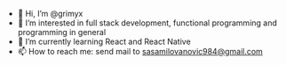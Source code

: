 - 👋 Hi, I’m @grimyx
- 👀 I’m interested in full stack development, functional programming and programming in general
- 🌱 I’m currently learning React and React Native
- 📫 How to reach me: send mail to sasamilovanovic984@gmail.com

<!---
grimyx/grimyx is a ✨ special ✨ repository because its `README.md` (this file) appears on your GitHub profile.
You can click the Preview link to take a look at your changes.
--->
